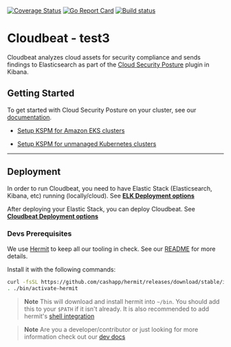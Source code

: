 [![Coverage Status](https://coveralls.io/repos/github/elastic/cloudbeat/badge.svg?branch=main)](https://coveralls.io/github/elastic/cloudbeat?branch=main)
[![Go Report Card](https://goreportcard.com/badge/github.com/elastic/cloudbeat)](https://goreportcard.com/report/github.com/elastic/cloudbeat)
[![Build status](https://badge.buildkite.com/82f39bb3a95eeb7f46e28891fb48a623cf184fbfca2eff545a.svg)](https://buildkite.com/elastic/cloudbeat)

# Cloudbeat - test3

Cloudbeat analyzes cloud assets for security compliance and sends findings to Elasticsearch as part of
the [Cloud Security Posture](https://www.elastic.co/blog/secure-your-cloud-with-elastic-security) plugin in Kibana.

## Getting Started

To get started with Cloud Security Posture on your cluster, see
our [documentation](https://www.elastic.co/guide/en/security/master/get-started-with-kspm.html#kspm-setup-unmanaged).

- [Setup KSPM for Amazon EKS clusters](https://www.elastic.co/guide/en/security/master/get-started-with-kspm.html#kspm-setup-eks-start)

- [Setup KSPM for unmanaged Kubernetes clusters](https://www.elastic.co/guide/en/security/master/get-started-with-kspm.html#kspm-setup-unmanaged)

---

## Deployment

In order to run Cloudbeat, you need to have Elastic Stack (Elasticsearch, Kibana, etc) running (locally/cloud). See **[ELK Deployment options](dev-docs/ELK-Deployment.md)**

After deploying your Elastic Stack, you can deploy Cloudbeat. See **[Cloudbeat Deployment options](dev-docs/Cloudbeat-Deployment.md)**

### Devs Prerequisites

We use [Hermit](https://cashapp.github.io/hermit/usage/get-started/) to keep all our tooling in check. See our [README](/bin/README.hermit.md) for more details.

Install it with the following commands:
```zsh
curl -fsSL https://github.com/cashapp/hermit/releases/download/stable/install.sh | /bin/bash
. ./bin/activate-hermit
```
> **Note**
> This will download and install hermit into `~/bin`. You should add this to your `$PATH` if it isn't already.
It is also recommended to add hermit's [shell integration](https://cashapp.github.io/hermit/usage/shell/)


> **Note** Are you a developer/contributor or just looking for more information check out
> our [dev docs](dev-docs/Development.md)
